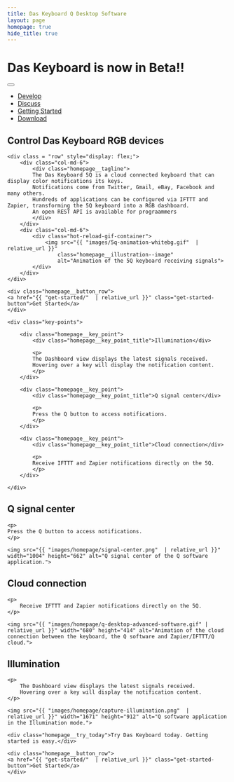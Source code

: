 ```yaml
---
title: Das Keyboard Q Desktop Software
layout: page
homepage: true
hide_title: true
---
```


<div class="homepage__illustration">
    <h1 class="homepage__illustration--text">
        <span>Das Keyboard is now in Beta!!</span>
        &nbsp;
    </h1>
    
</div>

<section class="homepage__key_points card">
    <nav class="navbar navbar-expand-sm navbar-dark navbar-homepage bg-dark navbar-homepage-radius">
        <button class="navbar-toggler" type="button" data-toggle="collapse" data-target="#navbarSupportedContent" aria-controls="navbarSupportedContent" aria-expanded="false" aria-label="Toggle navigation">
            <span class="navbar-toggler-icon"></span>
        </button>
        <div class="collapse navbar-collapse" id="navbarSupportedContent">
            <ul class="navbar-nav mx-auto">
                <li class="nav-item">
                    <a class="btn btn-outline-primary" href="https://daskeyboard.github.io/DasKeyboard.github.io/docs/">Develop</a>
                </li>
                <li class="nav-item">
                    <a class="btn btn-outline-success" href="http://qforum.daskeyboard.com">Discuss</a>
                </li>
                <li class="nav-item">
                    <a class="btn btn-outline-warning" href="{{ "get-started/"  | relative_url }}">Getting Started</a>
                </li>
                <li class="nav-item">
                    <a class="btn btn-outline-danger" href="{{ "get-started/download/"  | relative_url }}">Download</a>
                </li>
            </ul>
        </div>
    </nav>
    <h1 class="homepage__title">
        Control Das&nbsp;Keyboard RGB devices
    </h1>

    <div class = "row" style="display: flex;">
        <div class="col-md-6">
            <div class="homepage__tagline">
            The Das Keyboard 5Q is a cloud connected keyboard that can display color notifications its keys. 
            Notifications come from Twitter, Gmail, eBay, Facebook and many others. 
            Hundreds of applications can be configured via IFTTT and Zapier, transforming the 5Q keyboard into a RGB dashboard. 
            An open REST API is available for prograammers
            </div>
        </div>
        <div class="col-md-6">
            <div class="hot-reload-gif-container">
                <img src="{{ "images/5q-animation-whitebg.gif"  | relative_url }}"
                    class="homepage__illustration--image"
                    alt="Animation of the 5Q keyboard receiving signals">
            </div>
        </div>
    </div>

    <div class="homepage__button_row">
    <a href="{{ "get-started/"  | relative_url }}" class="get-started-button">Get Started</a>
    </div>

    <div class="key-points">

        <div class="homepage__key_point">
            <div class="homepage__key_point_title">Illumination</div>

            <p>
            The Dashboard view displays the latest signals received.
            Hovering over a key will display the notification content.
            </p>
        </div>

        <div class="homepage__key_point">
            <div class="homepage__key_point_title">Q signal center</div>

            <p>
            Press the Q button to access notifications.
            </p>
        </div>

        <div class="homepage__key_point">
            <div class="homepage__key_point_title">Cloud connection</div>

            <p>
            Receive IFTTT and Zapier notifications directly on the 5Q.
            </p>
        </div>

    </div>
</section>


<section class="homepage__beautiful_uis card ">
    <h1>Q signal center</h1>

    <p>
    Press the Q button to access notifications.
    </p>

    <img src="{{ "images/homepage/signal-center.png"  | relative_url }}" width="1004" height="662" alt="Q signal center of the Q software application.">

</section>

<section class="homepage__reactive_framework card">
    <h1>Cloud connection</h1>

    <p>
        Receive IFTTT and Zapier notifications directly on the 5Q.
    </p>

    <img src="{{ "images/homepage/q-desktop-advanced-software.gif" | relative_url }}" width="680" height="414" alt="Animation of the cloud connection between the keyboard, the Q software and Zapier/IFTTT/Q cloud.">

</section>

<section class="homepage__hot_reload card">
    <h1>Illumination</h1>

    <p>
        The Dashboard view displays the latest signals received.
        Hovering over a key will display the notification content.
    </p>

    <img src="{{ "images/homepage/capture-illumination.png"  | relative_url }}" width="1671" height="912" alt="Q software application in the Illumination mode.">
</section>

<section class="homepage__try_flutter card">

    <div class="homepage__try_today">Try Das Keyboard today. Getting started is easy.</div>

    <div class="homepage__button_row">
    <a href="{{ "get-started/"  | relative_url }}" class="get-started-button">Get Started</a>
    </div>

</section>